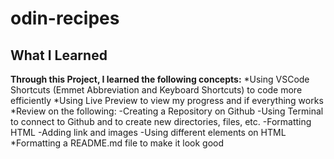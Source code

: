 # odin-recipes


## What I Learned
**Through this Project, I learned the following concepts:**
*Using VSCode Shortcuts (Emmet Abbreviation and Keyboard Shortcuts) to code more efficiently
*Using Live Preview to view my progress and if everything works
*Review on the following:
    -Creating a Repository on Github
    -Using Terminal to connect to Github and to create new directories, files, etc.
    -Formatting HTML
    -Adding link and images
    -Using different elements on HTML
*Formatting a README.md file to make it look good



